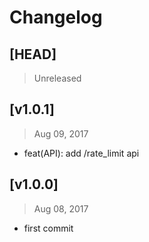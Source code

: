 # Changelog

## [HEAD]
> Unreleased

## [v1.0.1]
> Aug 09, 2017

* feat(API): add /rate_limit api

## [v1.0.0]
> Aug 08, 2017

- first commit
